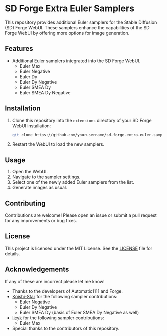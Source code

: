 # SD Forge Extra Euler Samplers

This repository provides additional Euler samplers for the Stable Diffusion (SD) Forge WebUI. These samplers enhance the capabilities of the SD Forge WebUI by offering more options for image generation.

## Features

- Additional Euler samplers integrated into the SD Forge WebUI.
  - Euler Max
  - Euler Negative
  - Euler Dy
  - Euler Dy Negative
  - Euler SMEA Dy
  - Euler SMEA Dy Negative

## Installation

1. Clone this repository into the `extensions` directory of your SD Forge WebUI installation:
    ```sh
    git clone https://github.com/yourusername/sd-forge-extra-euler-samplers.git
    ```
2. Restart the WebUI to load the new samplers.

## Usage

1. Open the WebUI.
2. Navigate to the sampler settings.
3. Select one of the newly added Euler samplers from the list.
4. Generate images as usual.

## Contributing

Contributions are welcome! Please open an issue or submit a pull request for any improvements or bug fixes.

## License

This project is licensed under the MIT License. See the [LICENSE](LICENSE) file for details.

## Acknowledgements

If any of these are incorrect please let me know!

- Thanks to the developers of Automatic1111 and Forge.
- [Koishi-Star](https://github.com/Koishi-Star/Euler-Smea-Dyn-Sampler) for the following sampler contributions:
  - Euler Negative
  - Euler Dy Negative
  - Euler SMEA Dy (basis of Euler SMEA Dy Negative as well)
- [licyk](https://github.com/licyk/advanced_euler_sampler_extension/tree/main) for the following sampler contributions:
  - Euler Max
- Special thanks to the contributors of this repository.
